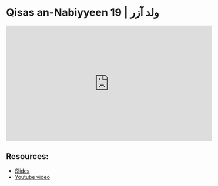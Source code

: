 # Qisas an-Nabiyyeen 19 | ولد آزر

<iframe width="560" height="315" src="https://www.youtube-nocookie.com/embed/3gGq3XPl8dY?start=0" frameborder="0" allow="accelerometer; autoplay; encrypted-media; gyroscope; picture-in-picture" allowfullscreen="allowfullscreen"></iframe><BR>



## Resources:
- [Slides](https://github.com/arshare/resources_balagha_pdfs)
- [Youtube video](https://youtu.be/3gGq3XPl8dY)
